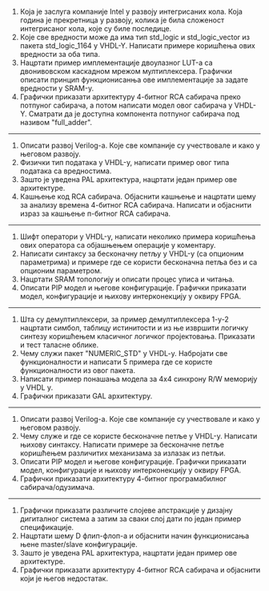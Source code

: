 1) Која је заслуга компаније Intel у развоју интегрисаних кола. Која година је прекретница у развоју, колика је била сложеност интегрисаног кола, које су биле последице.
2) Које све вредности може да има тип std_logic и std_logic_vector из пакета std_logic_1164 y VHDL-Y. Написати примере коришћења ових вредности за оба типа.
3) Нацртати пример имплементације двоулазног LUT-а са двонивовском каскадном мрежом мултиплексера. Графички описати принцип функционисанња ове имплементације за задате вредности у SRAM-у.
4) Графички приказати архитектуру 4-битног RCA сабирача преко потпуног сабирача, а потом написати модел овог сабирача у VHDL-Y. Сматрати да је доступна компонента потпуног сабирача под називом "full_adder".

---

1) Описати развој Verilog-a. Које све компаније су учествовале и како у његовом развоју.
2) Физички тип података у VHDL-у, написати пример овог типа података са вредностима.
3) Зашто је уведена PAL архитектура, нацртати један пример ове архитектуре.
4) Кашњење код RCA сабирача. Објаснити кашњење и нацртати шему за анализу времена 4-битног RCA сабирача. Написати и објаснити израз за кашњење п-битног RCA сабирача.

---

1) Шифт оператори у VHDL-у, написати неколико примера коришћења ових оператора са објашњењем операције у коментару.
2) Написати синтаксу за бесконачну петљу у VHDL-у (са опционим параметрима) и примере где се користи бесконачна петља без и са опционим параметром.
3) Нацртати SRAM топологију и описати процес уписа и читања.
4) Описати РІР модел и његове конфигурације. Графички приказати модел, конфигурације и њихову интерконекцију у оквиру FPGA.

---

1) Шта су демултиплексери, за пример демултиплексера 1-у-2 нацртати симбол, таблицу истинитости и из ње извршити логичку синтезу коришћењем класичног логичког пројектовања. Приказати и тест таласне облике.
2) Чему служи пакет "NUMERIC_STD" y VHDL-y. Набројати све функционалности и написати 5 примера где се користе функционалности из овог пакета.
3) Написати пример понашања модела за 4х4 синхрону R/W меморију у VHDL y.
4) Графички приказати GAL архитектуру.

---

1) Описати развој Verilog-a. Које све компаније су учествовале и како у његовом развоју.
2) Чему служе и где се користе бесконачне петље у VHDL-у. Написати њихову синтаксу. Написати примере за бесконачне петље коришћењем различитих механизама за излазак из петљи.
3) Описати РІР модел и његове конфигурације. Графички приказати модел, конфигурације и њихову интерконекцију у оквиру FPGA.
4) Графички приказати архитектуру 4-битног програмабилног сабирача/одузимача.

---

1) Графички приказати различите слојеве апстракције у дизајну дигиталног система а затим за сваки слој дати по један пример спецификације.
2) Нацртати шему D флип-флоп-а и објаснити начин функционисања њене master/slave конфигурације.
3) Зашто је уведена PAL архитектура, нацртати један пример ове архитектуре.
4) Графички приказати архитектуру 4-битног RCA сабирача и објаснити који је његов недостатак.
